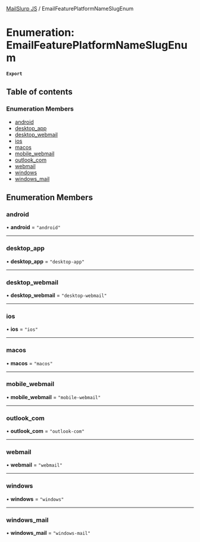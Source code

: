 [MailSlurp JS](../README.md) / EmailFeaturePlatformNameSlugEnum

# Enumeration: EmailFeaturePlatformNameSlugEnum

**`Export`**

## Table of contents

### Enumeration Members

- [android](EmailFeaturePlatformNameSlugEnum.md#android)
- [desktop\_app](EmailFeaturePlatformNameSlugEnum.md#desktop_app)
- [desktop\_webmail](EmailFeaturePlatformNameSlugEnum.md#desktop_webmail)
- [ios](EmailFeaturePlatformNameSlugEnum.md#ios)
- [macos](EmailFeaturePlatformNameSlugEnum.md#macos)
- [mobile\_webmail](EmailFeaturePlatformNameSlugEnum.md#mobile_webmail)
- [outlook\_com](EmailFeaturePlatformNameSlugEnum.md#outlook_com)
- [webmail](EmailFeaturePlatformNameSlugEnum.md#webmail)
- [windows](EmailFeaturePlatformNameSlugEnum.md#windows)
- [windows\_mail](EmailFeaturePlatformNameSlugEnum.md#windows_mail)

## Enumeration Members

### android

• **android** = ``"android"``

___

### desktop\_app

• **desktop\_app** = ``"desktop-app"``

___

### desktop\_webmail

• **desktop\_webmail** = ``"desktop-webmail"``

___

### ios

• **ios** = ``"ios"``

___

### macos

• **macos** = ``"macos"``

___

### mobile\_webmail

• **mobile\_webmail** = ``"mobile-webmail"``

___

### outlook\_com

• **outlook\_com** = ``"outlook-com"``

___

### webmail

• **webmail** = ``"webmail"``

___

### windows

• **windows** = ``"windows"``

___

### windows\_mail

• **windows\_mail** = ``"windows-mail"``

